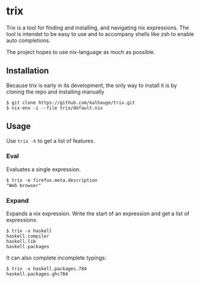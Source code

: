# trix

Trix is a tool for finding and installing, and navigating nix
expressions. The tool is intendet to be easy to use and to accompany
shells like zsh to enable auto completions.

The project hopes to use nix-language as much as possible.

## Installation

Because trix is early in its development, the only way to install it is
by cloning the repo and installing manually

```shell
$ git clone https://github.com/kalhauge/trix.git
$ nix-env -i --file trix/default.nix
```

## Usage
Use `trix -h` to get a list of features.

### Eval 

Evaluates a single expression. 

```shell
$ trix -e firefox.meta.description
"Web browser"
```

### Expand 

Expands a nix expression. Write the start of an expression and get a
list of expressions.

```shell
$ trix -x haskell
haskell.compiler
haskell.lib
haskell.packages
```

It can also complete incomplete typings:

```shell
$ trix -x haskell.packages.784
haskell.packages.ghc784
```
